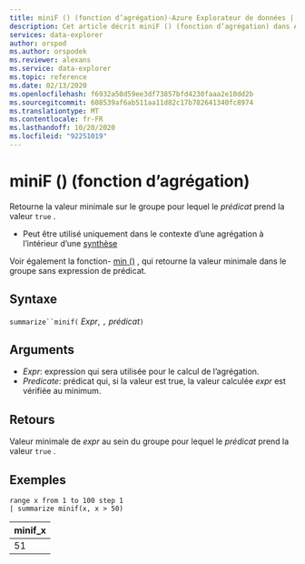 ```yaml
---
title: miniF () (fonction d’agrégation)-Azure Explorateur de données | Microsoft Docs
description: Cet article décrit miniF () (fonction d’agrégation) dans Azure Explorateur de données.
services: data-explorer
author: orspod
ms.author: orspodek
ms.reviewer: alexans
ms.service: data-explorer
ms.topic: reference
ms.date: 02/13/2020
ms.openlocfilehash: f6932a50d59ee3df73857bfd4230faaa2e10dd2b
ms.sourcegitcommit: 608539af6ab511aa11d82c17b782641340fc8974
ms.translationtype: MT
ms.contentlocale: fr-FR
ms.lasthandoff: 10/20/2020
ms.locfileid: "92251019"
---
```

# <a name="minif-aggregation-function"></a>miniF () (fonction d’agrégation)

Retourne la valeur minimale sur le groupe pour lequel le *prédicat* prend la valeur `true` .

* Peut être utilisé uniquement dans le contexte d’une agrégation à l’intérieur d’une [synthèse](summarizeoperator.md)

Voir également la fonction- [min ()](min-aggfunction.md) , qui retourne la valeur minimale dans le groupe sans expression de prédicat.

## <a name="syntax"></a>Syntaxe

`summarize``minif(` *Expr*, `,` *prédicat*`)`

## <a name="arguments"></a>Arguments

* *Expr*: expression qui sera utilisée pour le calcul de l’agrégation.
* *Predicate*: prédicat qui, si la valeur est true, la valeur calculée *expr* est vérifiée au minimum.

## <a name="returns"></a>Retours

Valeur minimale de *expr* au sein du groupe pour lequel le *prédicat* prend la valeur `true` .

## <a name="examples"></a>Exemples

```kusto
range x from 1 to 100 step 1
| summarize minif(x, x > 50)
```

|minif_x|
|---|
|51|